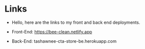 # Links

- Hello, here are the links to my front and back end deployments.

- Front-End:
  https://bee-clean.netlify.app

- Back-End:
  tashawnee-cta-store-be.herokuapp.com
